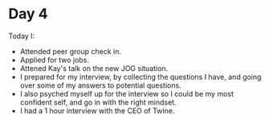 # Day 4

Today I:

- Attended peer group check in.
- Applied for two jobs.
- Attened Kay's talk on the new JOG situation.
- I prepared for my interview, by collecting the questions I have, and going over some of my answers to potential questions.
- I also psyched myself up for the interview so I could be my most confident self, and go in with the right mindset.
- I had a 1 hour interview with the CEO of Twine.